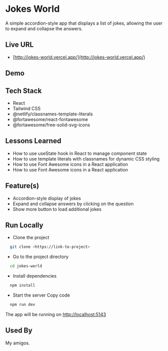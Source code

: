# Jokes World

A simple accordion-style app that displays a list of jokes, allowing the user to expand and collapse the answers.

## Live URL

- [http://jokes-world.vercel.app/](http://jokes-world.vercel.app/)


## Demo

## Tech Stack

- React
- Tailwind CSS
- @netlify/classnames-template-literals
- @fortawesome/react-fontawesome
- @fortawesome/free-solid-svg-icons

## Lessons Learned

- How to use useState hook in React to manage component state
- How to use template literals with classnames for dynamic CSS styling
- How to use Font Awesome icons in a React application
- How to use Font Awesome icons in a React application

## Feature(s)

- Accordion-style display of jokes
- Expand and collapse answers by clicking on the question
- Show more button to load additional jokes

## Run Locally

- Clone the project

```bash
  git clone <https://link-to-project>
```

- Go to the project directory

```bash
  cd jokes-world
```

- Install dependencies

```bash
  npm install
```

- Start the server
  Copy code

```bash
  npm run dev
```

The app will be running on <http://localhost:5143>

## Used By

My amigos.
